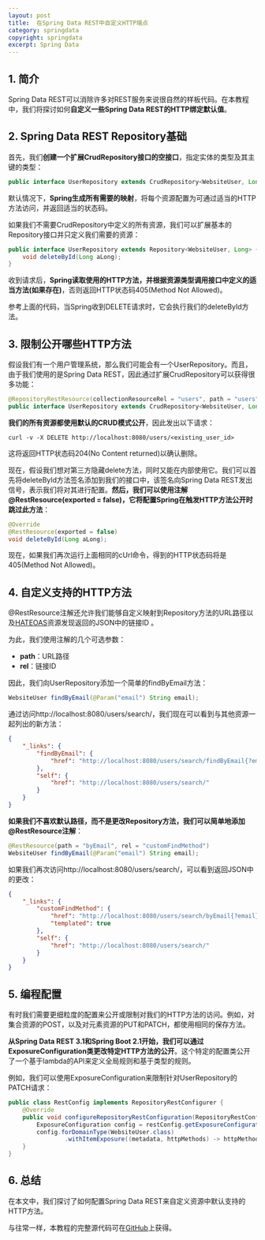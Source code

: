 ```yaml
---
layout: post
title:  在Spring Data REST中自定义HTTP端点
category: springdata
copyright: springdata
excerpt: Spring Data
---
```


## 1. 简介

Spring Data REST可以消除许多对REST服务来说很自然的样板代码。在本教程中，我们将探讨如何**自定义一些Spring Data REST的HTTP绑定默认值**。

## 2. Spring Data REST Repository基础

首先，我们**创建一个扩展CrudRepository接口的空接口**，指定实体的类型及其主键的类型：

```java
public interface UserRepository extends CrudRepository<WebsiteUser, Long> {}
```

默认情况下，**Spring生成所有需要的映射**，将每个资源配置为可通过适当的HTTP方法访问，并返回适当的状态码。

如果我们不需要CrudRepository中定义的所有资源，我们可以扩展基本的Repository接口并只定义我们需要的资源：

```java
public interface UserRepository extends Repository<WebsiteUser, Long> {
    void deleteById(Long aLong);
}
```

收到请求后，**Spring读取使用的HTTP方法，并根据资源类型调用接口中定义的适当方法(如果存在)**，否则返回HTTP状态码405(Method Not Allowed)。

参考上面的代码，当Spring收到DELETE请求时，它会执行我们的deleteById方法。

## 3. 限制公开哪些HTTP方法

假设我们有一个用户管理系统，那么我们可能会有一个UserRepository。而且，由于我们使用的是Spring Data REST，因此通过扩展CrudRepository可以获得很多功能：

```java
@RepositoryRestResource(collectionResourceRel = "users", path = "users")
public interface UserRepository extends CrudRepository<WebsiteUser, Long> {}
```

**我们的所有资源都使用默认的CRUD模式公开**，因此发出以下请求：

```shell
curl -v -X DELETE http://localhost:8080/users/<existing_user_id>
```

这将返回HTTP状态码204(No Content returned)以确认删除。

现在，假设我们想对第三方隐藏delete方法，同时又能在内部使用它。我们可以首先将deleteById方法签名添加到我们的接口中，该签名向Spring Data REST发出信号，表示我们将对其进行配置。**然后，我们可以使用注解@RestResource(exported = false)，它将配置Spring在触发HTTP方法公开时跳过此方法**：

```java
@Override
@RestResource(exported = false)
void deleteById(Long aLong);
```

现在，如果我们再次运行上面相同的cUrl命令，得到的HTTP状态码将是405(Method Not Allowed)。

## 4. 自定义支持的HTTP方法

@RestResource注解还允许我们能够自定义映射到Repository方法的URL路径以及[HATEOAS]()资源发现返回的JSON中的链接ID 。

为此，我们使用注解的几个可选参数：

-   **path**：URL路径
-   **rel**：链接ID

因此，我们向UserRepository添加一个简单的findByEmail方法：

```java
WebsiteUser findByEmail(@Param("email") String email);
```

通过访问http://localhost:8080/users/search/，我们现在可以看到与其他资源一起列出的新方法：

```json
{
    "_links": {
        "findByEmail": {
            "href": "http://localhost:8080/users/search/findByEmail{?email}"
        },
        "self": {
            "href": "http://localhost:8080/users/search/"
        }
    }
}
```

**如果我们不喜欢默认路径，而不是更改Repository方法，我们可以简单地添加@RestResource注解**：

```java
@RestResource(path = "byEmail", rel = "customFindMethod")
WebsiteUser findByEmail(@Param("email") String email);
```

如果我们再次访问http://localhost:8080/users/search/，可以看到返回JSON中的更改：

```json
{
    "_links": {
        "customFindMethod": {
            "href": "http://localhost:8080/users/search/byEmail{?email}",
            "templated": true
        },
        "self": {
            "href": "http://localhost:8080/users/search/"
        }
    }
}
```

## 5. 编程配置

有时我们需要更细粒度的配置来公开或限制对我们的HTTP方法的访问。例如，对集合资源的POST，以及对元素资源的PUT和PATCH，都使用相同的保存方法。

**从Spring Data REST 3.1和Spring Boot 2.1开始，我们可以通过ExposureConfiguration类更改特定HTTP方法的公开**。这个特定的配置类公开了一个基于lambda的API来定义全局规则和基于类型的规则。

例如，我们可以使用ExposureConfiguration来限制针对UserRepository的PATCH请求：

```java
public class RestConfig implements RepositoryRestConfigurer {
    @Override
    public void configureRepositoryRestConfiguration(RepositoryRestConfiguration restConfig, CorsRegistry cors) {
        ExposureConfiguration config = restConfig.getExposureConfiguration();
        config.forDomainType(WebsiteUser.class)
                .withItemExposure((metadata, httpMethods) -> httpMethods.disable(HttpMethod.PATCH));
    }
}
```

## 6. 总结

在本文中，我们探讨了如何配置Spring Data REST来自定义资源中默认支持的HTTP方法。

与往常一样，本教程的完整源代码可在[GitHub](https://github.com/tuyucheng7/taketoday-tutorial4j/tree/master/spring-data-modules)上获得。